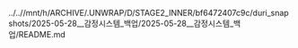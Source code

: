 ../..//mnt/h/ARCHIVE/.UNWRAP/D/STAGE2_INNER/bf6472407c9c/duri_snapshots/2025-05-28__감정시스템_백업/2025-05-28__감정시스템_백업/README.md